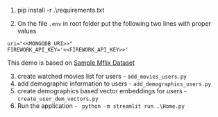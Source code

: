 1. pip install -r .\requirements.txt

2.  On the file `.env` in root folder put the following two lines with proper values 

```
uri="<<MONGODB_URI>>"
FIREWORK_API_KEY='<<FIREWORK_API_KEY>>'
```
This demo is based on [Sample Mflix Dataset](https://www.mongodb.com/docs/atlas/sample-data/sample-mflix/) 

3. create watched movies list for users - `add_movies_users.py`
4. add demographic information to users - `add_demographics_users.py`
5. create demographics based vector embeddings for users - `create_user_dem_vectors.py`
6. Run the application - ` python -m streamlit run .\Home.py`